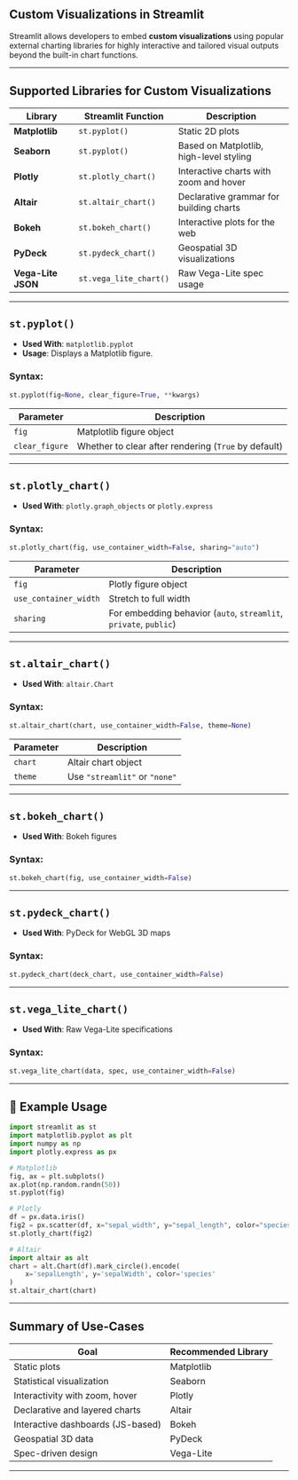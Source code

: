 ## **Custom Visualizations in Streamlit**

Streamlit allows developers to embed **custom visualizations** using popular external charting libraries for highly interactive and tailored visual outputs beyond the built-in chart functions.

---

## Supported Libraries for Custom Visualizations

| Library           | Streamlit Function            | Description                                      |
|------------------|-------------------------------|--------------------------------------------------|
| **Matplotlib**    | `st.pyplot()`                 | Static 2D plots                                  |
| **Seaborn**       | `st.pyplot()`                 | Based on Matplotlib, high-level styling          |
| **Plotly**        | `st.plotly_chart()`           | Interactive charts with zoom and hover           |
| **Altair**        | `st.altair_chart()`           | Declarative grammar for building charts          |
| **Bokeh**         | `st.bokeh_chart()`            | Interactive plots for the web                    |
| **PyDeck**        | `st.pydeck_chart()`           | Geospatial 3D visualizations                     |
| **Vega-Lite JSON**| `st.vega_lite_chart()`        | Raw Vega-Lite spec usage                         |

---

## `st.pyplot()`

- **Used With**: `matplotlib.pyplot`
- **Usage**: Displays a Matplotlib figure.

### Syntax:
```python
st.pyplot(fig=None, clear_figure=True, **kwargs)
```

| Parameter       | Description                                           |
|------------------|-------------------------------------------------------|
| `fig`            | Matplotlib figure object                             |
| `clear_figure`   | Whether to clear after rendering (`True` by default) |

---

## `st.plotly_chart()`

- **Used With**: `plotly.graph_objects` or `plotly.express`

### Syntax:
```python
st.plotly_chart(fig, use_container_width=False, sharing="auto")
```

| Parameter            | Description                                           |
|----------------------|-------------------------------------------------------|
| `fig`                | Plotly figure object                                  |
| `use_container_width`| Stretch to full width                                |
| `sharing`            | For embedding behavior (`auto`, `streamlit`, `private`, `public`) |

---

## `st.altair_chart()`

- **Used With**: `altair.Chart`

### Syntax:
```python
st.altair_chart(chart, use_container_width=False, theme=None)
```

| Parameter            | Description                                           |
|----------------------|-------------------------------------------------------|
| `chart`              | Altair chart object                                   |
| `theme`              | Use `"streamlit"` or `"none"`                         |

---

## `st.bokeh_chart()`

- **Used With**: Bokeh figures

### Syntax:
```python
st.bokeh_chart(fig, use_container_width=False)
```

---

## `st.pydeck_chart()`

- **Used With**: PyDeck for WebGL 3D maps

### Syntax:
```python
st.pydeck_chart(deck_chart, use_container_width=False)
```

---

## `st.vega_lite_chart()`

- **Used With**: Raw Vega-Lite specifications

### Syntax:
```python
st.vega_lite_chart(data, spec, use_container_width=False)
```

---

## 🧩 Example Usage

```python
import streamlit as st
import matplotlib.pyplot as plt
import numpy as np
import plotly.express as px

# Matplotlib
fig, ax = plt.subplots()
ax.plot(np.random.randn(50))
st.pyplot(fig)

# Plotly
df = px.data.iris()
fig2 = px.scatter(df, x="sepal_width", y="sepal_length", color="species")
st.plotly_chart(fig2)

# Altair
import altair as alt
chart = alt.Chart(df).mark_circle().encode(
    x='sepalLength', y='sepalWidth', color='species'
)
st.altair_chart(chart)
```

---

## Summary of Use-Cases

| Goal                              | Recommended Library |
|-----------------------------------|---------------------|
| Static plots                      | Matplotlib          |
| Statistical visualization         | Seaborn             |
| Interactivity with zoom, hover    | Plotly              |
| Declarative and layered charts    | Altair              |
| Interactive dashboards (JS-based) | Bokeh               |
| Geospatial 3D data                | PyDeck              |
| Spec-driven design                | Vega-Lite           |

---
